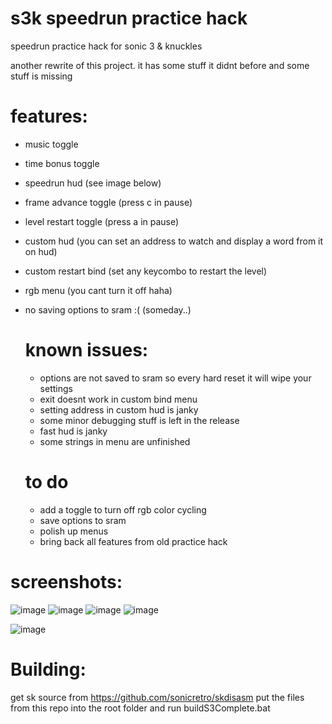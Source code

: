 # s3k speedrun practice hack
speedrun practice hack for sonic 3 &amp; knuckles

another rewrite of this project. it has some stuff it didnt before and some stuff is missing

# features:
- music toggle
- time bonus toggle
- speedrun hud (see image below)
- frame advance toggle (press c in pause)
- level restart toggle (press a in pause)
- custom hud (you can set an address to watch and display a word from it on hud)
- custom restart bind (set any keycombo to restart the level)
- rgb menu (you cant turn it off haha)
- no saving options to sram :( (someday..)

  # known issues:
  - options are not saved to sram so every hard reset it will wipe your settings
  - exit doesnt work in custom bind menu
  - setting address in custom hud is janky
  - some minor debugging stuff is left in the release
  - fast hud is janky
  - some strings in menu are unfinished
 
  # to do
  - add a toggle to turn off rgb color cycling
  - save options to sram
  - polish up menus
  - bring back all features from old practice hack

# screenshots:
![image](https://github.com/user-attachments/assets/9ab39a0f-6c82-433d-b3ca-24bf75833d24)
![image](https://github.com/user-attachments/assets/9517f795-e15e-44b0-8b91-4d963e7ef3dc)
![image](https://github.com/user-attachments/assets/bf958005-88b7-4066-b753-209c0a9051a6)
![image](https://github.com/user-attachments/assets/b524da22-4625-4279-8e47-1dac24a251d6)

![image](https://github.com/user-attachments/assets/bbc02f87-bb4c-4aaa-8bff-25f41c3a38b6)

# Building:
get sk source from https://github.com/sonicretro/skdisasm 
put the files from this repo into the root folder and run buildS3Complete.bat


  
